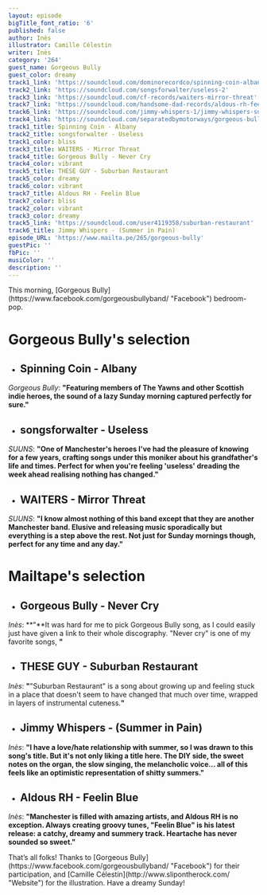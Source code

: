 ```yaml
---
layout: episode
bigTitle_font_ratio: '6'
published: false
author: Inès
illustrator: Camille Célestin
writer: Inès
category: '264'
guest_name: Gorgeous Bully
guest_color: dreamy
track1_link: 'https://soundcloud.com/dominorecordco/spinning-coin-albany'
track2_link: 'https://soundcloud.com/songsforwalter/useless-2'
track3_link: 'https://soundcloud.com/cf-records/waiters-mirror-threat'
track7_link: 'https://soundcloud.com/handsome-dad-records/aldous-rh-feelin-blue'
track6_link: 'https://soundcloud.com/jimmy-whispers-1/jimmy-whispers-summer-in-pain'
track4_link: 'https://soundcloud.com/separatedbymotorways/gorgeous-bully-never-cry'
track1_title: Spinning Coin - Albany
track2_title: songsforwalter - Useless
track1_color: bliss
track3_title: WAITERS - Mirror Threat
track4_title: Gorgeous Bully - Never Cry
track4_color: vibrant
track5_title: THESE GUY - Suburban Restaurant
track5_color: dreamy
track6_color: vibrant
track7_title: Aldous RH - Feelin Blue
track7_color: bliss
track2_color: vibrant
track3_color: dreamy
track5_link: 'https://soundcloud.com/user4119358/suburban-restaurant'
track6_title: Jimmy Whispers - (Summer in Pain)
episode_URL: 'https://www.mailta.pe/265/gorgeous-bully'
guestPic: ''
fbPic: ''
musiColor: ''
description: ''
---
```

<p id="introduction">This morning, [Gorgeous Bully](https://www.facebook.com/gorgeousbullyband/ "Facebook") bedroom-pop.</p>


# **Gorgeous Bully's selection**

+ ## Spinning Coin - Albany
_Gorgeous Bully_: **"**Featuring members of The Yawns and other Scottish indie heroes, the sound of a lazy Sunday morning captured perfectly for sure.**"**

+ ## songsforwalter - Useless
_SUUNS_: **"**One of Manchester's heroes I've had the pleasure of knowing for a few years, crafting songs under this moniker about his grandfather's life and times. Perfect for when you're feeling 'useless' dreading the week ahead realising nothing has changed.**"**

+ ## WAITERS - Mirror Threat
_SUUNS_: **"**I know almost nothing of this band except that they are another Manchester band. Elusive and releasing music sporadically but everything is a step above the rest. Not just for Sunday mornings though, perfect for any time and any day.**"**



# Mailtape's selection

+ ## Gorgeous Bully - Never Cry
_Inès_: **"**It was hard for me to pick Gorgeous Bully song, as I could easily just have given a link to their whole discography. "Never cry" is one of my favorite songs, **"** 

+ ## THESE GUY - Suburban Restaurant
_Inès_: **"**"Suburban Restaurant" is a song about growing up and feeling stuck in a place that doesn't seem to have changed that much over time, wrapped in layers of instrumental cuteness.**"**

+ ## Jimmy Whispers - (Summer in Pain)
_Inès_: **"**I have a love/hate relationship with summer, so I was drawn to this song's title. But it's not only liking a title here. The DIY side, the sweet notes on the organ, the slow singing, the melancholic voice... all of this feels like an optimistic representation of shitty summers.**"**

+ ## Aldous RH - Feelin Blue
_Inès_: **"**Manchester is filled with amazing artists, and Aldous RH is no exception. Always creating groovy tunes, "Feelin Blue" is his latest release: a catchy, dreamy and summery track. Heartache has never sounded so sweet.**"**


<p id="outroduction">That’s all folks! Thanks to [Gorgeous Bully](https://www.facebook.com/gorgeousbullyband/ "Facebook") for their participation, and [Camille Célestin](http://www.slipontherock.com/ "Website") for the illustration. Have a dreamy Sunday! </p>

